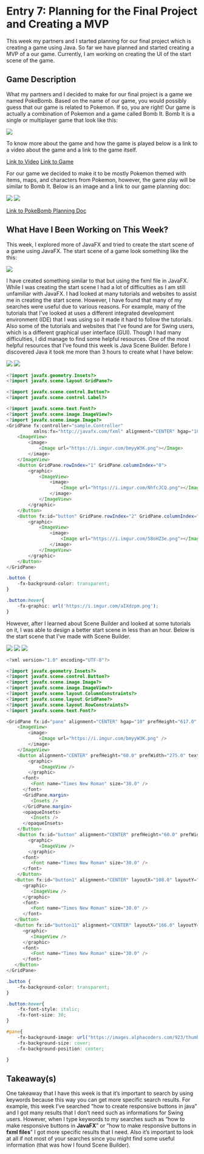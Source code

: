 # Entry 7: Planning for the Final Project and Creating a MVP

This week my partners and I started planning for our final project which is creating a game using Java. So far we have planned and started creating a MVP of a our game. Currently, I am working on creating the UI of the start scene of the game. 

## Game Description

What my partners and I decided to make for our final project is a game we named PokeBomb. Based on the name of our game, you would possibly guess that our game is related to Pokemon. If so, you are right! Our game is actually a combination of Pokemon and a game called Bomb It. Bomb It is a single or multiplayer game that look like this: 

<img src="../images/bombit.JPG"/>

To know more about the game and how the game is played below is a link to a video about the game and a link to the game itself.

[Link to Video](https://www.bilibili.com/video/av3792893/)
[Link to Game](http://www.4399.com/flash/196590_3.htm)

For our game we decided to make it to be mostly Pokemon themed with items, maps, and characters from Pokemon, however, the game play will be similar to Bomb It. Below is an image and a link to our game planning doc: 

<img src="../images/pokebombplan1.JPG"/>

<img src="../images/pokebombplan2.JPG"/>

[Link to PokeBomb Planning Doc](https://docs.google.com/document/d/1FkZmvCxW0ewc0OyTeUV9uCWh07AGpgM9zgYQKbXDO_E/edit?usp=sharing)

## What Have I Been Working on This Week?

This week, I explored more of JavaFX and tried to create the start scene of a game using JavaFX. The start scene of a game look something like the this:

<img src="../images/startscene.JPG"/>

I have created something similar to that but using the fxml file in JavaFX. While I was creating the start scene I had a lot of difficulties as I am still unfamiliar with JavaFX. I had looked at many tutorials and websites to assist me in creating the start scene. However, I have found that many of my searches were useful due to various reasons. For example, many of the tutorials that I’ve looked at uses a different integrated development environment (IDE) that I was using so it made it hard to follow the tutorials. Also some of the tutorials and websites that I’ve found are for Swing users, which is a different graphical user interface (GUI). Though I had many difficulties, I did manage to find some helpful resources. One of the most helpful resources that I’ve found this week is Java Scene Builder. Before I discovered Java it took me more than 3 hours to create what I have below:

<img src="../images/pokebombstartscene.JPG"/>

<img src="../images/startscene1.gif"/>


```java
<?import javafx.geometry.Insets?>
<?import javafx.scene.layout.GridPane?>

<?import javafx.scene.control.Button?>
<?import javafx.scene.control.Label?>

<?import javafx.scene.text.Font?>
<?import javafx.scene.image.ImageView?>
<?import javafx.scene.image.Image?>
<GridPane fx:controller="sample.Controller"
          xmlns:fx="http://javafx.com/fxml" alignment="CENTER" hgap="10" vgap="10">
    <ImageView>
        <image>
            <Image url="https://i.imgur.com/bmyyW3K.png"></Image>
        </image>
    </ImageView>
    <Button GridPane.rowIndex="1" GridPane.columnIndex="0">
        <graphic>
            <ImageView>
                <image>
                    <Image url="https://i.imgur.com/NhfcJCQ.png"></Image>
                </image>
            </ImageView>
        </graphic>
    </Button>
    <Button fx:id="button" GridPane.rowIndex="2" GridPane.columnIndex="0">
        <graphic>
            <ImageView>
                <image>
                    <Image url="https://i.imgur.com/58oHZ3e.png"></Image>
                </image>
            </ImageView>
        </graphic>
    </Button>
</GridPane>
```

```css
.button {
    -fx-background-color: transparent;
}

.button:hover{
    -fx-graphic: url('https://i.imgur.com/aIXdzpm.png');
}
```

However, after I learned about Scene Builder and looked at some tutorials on it, I was able to design a better start scene in less than an hour. Below is the start scene that I've made with Scene Builder.

<img src="../images/scenebuilderstartscene.JPG"/>

<img src="../images/startscene2.gif"/>

<img src="../images/scenebuilder.JPG"/>

```java
<?xml version="1.0" encoding="UTF-8"?>

<?import javafx.geometry.Insets?>
<?import javafx.scene.control.Button?>
<?import javafx.scene.image.Image?>
<?import javafx.scene.image.ImageView?>
<?import javafx.scene.layout.ColumnConstraints?>
<?import javafx.scene.layout.GridPane?>
<?import javafx.scene.layout.RowConstraints?>
<?import javafx.scene.text.Font?>

<GridPane fx:id="pane" alignment="CENTER" hgap="10" prefHeight="617.0" prefWidth="452.0" vgap="10" xmlns="http://javafx.com/javafx/8.0.172-ea" xmlns:fx="http://javafx.com/fxml/1" fx:controller="sample.Controller">
    <ImageView>
        <image>
            <Image url="https://i.imgur.com/bmyyW3K.png" />
        </image>
    </ImageView>
    <Button alignment="CENTER" prefHeight="60.0" prefWidth="275.0" text="Single Player" GridPane.columnIndex="0" GridPane.halignment="CENTER" GridPane.rowIndex="1">
        <graphic>
            <ImageView />
        </graphic>
      <font>
         <Font name="Times New Roman" size="30.0" />
      </font>
      <GridPane.margin>
         <Insets />
      </GridPane.margin>
      <opaqueInsets>
         <Insets />
      </opaqueInsets>
    </Button>
    <Button fx:id="button" alignment="CENTER" prefHeight="60.0" prefWidth="250.0" text="Multiplayer" GridPane.columnIndex="0" GridPane.halignment="CENTER" GridPane.rowIndex="2">
        <graphic>
            <ImageView />
        </graphic>
      <font>
         <Font name="Times New Roman" size="30.0" />
      </font>
    </Button>
   <Button fx:id="button1" alignment="CENTER" layoutX="108.0" layoutY="261.0" prefHeight="60.0" prefWidth="200.0" text="Controls" GridPane.halignment="CENTER" GridPane.rowIndex="3">
      <graphic>
         <ImageView />
      </graphic>
      <font>
         <Font name="Times New Roman" size="30.0" />
      </font>
   </Button>
   <Button fx:id="button11" alignment="CENTER" layoutX="166.0" layoutY="379.0" prefHeight="60.0" prefWidth="200.0" text="Credit" GridPane.halignment="CENTER" GridPane.rowIndex="4">
      <graphic>
         <ImageView />
      </graphic>
      <font>
         <Font name="Times New Roman" size="30.0" />
      </font>
   </Button>
</GridPane>
```

```css
.button {
    -fx-background-color: transparent;
}

.button:hover{
    -fx-font-style: italic;
    -fx-font-size: 30;
}

#pane{
    -fx-background-image: url("https://images.alphacoders.com/923/thumb-350-923543.png");
    -fx-background-size: cover;
    -fx-background-position: center;

}
```

## Takeaway(s)

One takeaway that I have this week is that it’s important to search by using keywords because this way you can get more specific search results. For example, this week I’ve searched “how to create responsive buttons in java” and I got many results that I don’t need such as informations for Swing users. However, when I type keywords to my searches such as “how to make responsive buttons in **JavaFX**” or “how to make responsive buttons in **fxml files**” I got more specific results that I need. Also it’s important to look at all if not most of your searches since you might find some useful information (that was how I found Scene Builder). 
